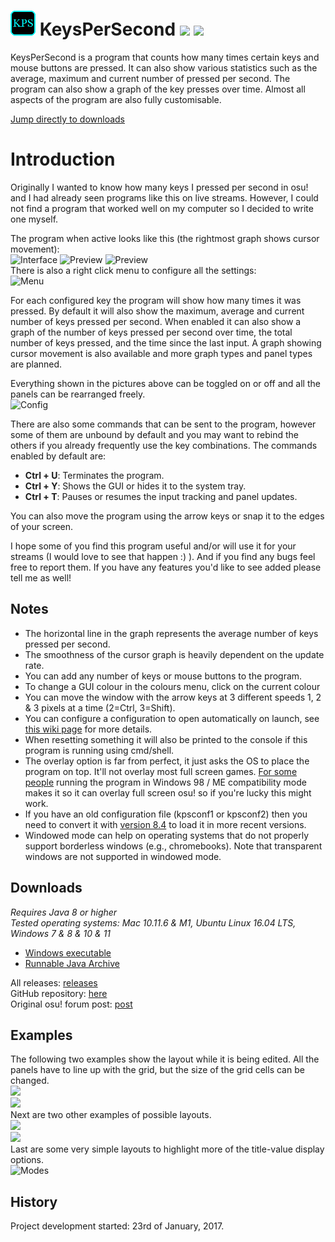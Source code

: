 # <img src="KeysPerSecond/resources/kps.png" width="40"/> KeysPerSecond [![](https://img.shields.io/github/release/RoanH/KeysPerSecond.svg)](https://github.com/RoanH/KeysPerSecond/releases) [![](https://img.shields.io/github/downloads/RoanH/KeysPerSecond/total.svg)](#downloads)

KeysPerSecond is a program that counts how many times certain keys and mouse buttons are pressed. It can also show various statistics such as the average, maximum and current number of pressed per second. The program can also show a graph of the key presses over time. Almost all aspects of the program are also fully customisable.   

[Jump directly to downloads](#downloads)

# Introduction
Originally I wanted to know how many keys I pressed per second in osu! and I had already seen programs like this on live streams.
However, I could not find a program that worked well on my computer so I decided to write one myself.

The program when active looks like this (the rightmost graph shows cursor movement):    
![Interface](https://media.roanh.dev/keyspersecond/kps1.png)  ![Preview](https://media.roanh.dev/keyspersecond/preview.gif)  ![Preview](https://media.roanh.dev/keyspersecond/cursorgraph.gif)    
There is also a right click menu to configure all the settings:    
![Menu](https://media.roanh.dev/keyspersecond/rmenu88.png)    

For each configured key the program will show how many times it was pressed. By default it will also show the maximum, average and current number of keys pressed per second.
When enabled it can also show a graph of the number of keys pressed per second over time, the total number of keys pressed, and the time since the last input. A graph showing cursor movement is also available and more graph types and panel types are planned.

Everything shown in the pictures above can be toggled on or off and all the panels can be rearranged freely.      
![Config](https://media.roanh.dev/keyspersecond/cmain88.png)    

There are also some commands that can be sent to the program, however some of them are unbound by default and you may want to rebind the others if you already frequently use the key combinations. The commands enabled by default are:
- **Ctrl + U**: Terminates the program.
- **Ctrl + Y**: Shows the GUI or hides it to the system tray.
- **Ctrl + T**: Pauses or resumes the input tracking and panel updates.

You can also move the program using the arrow keys or snap it to the edges of your screen.

I hope some of you find this program useful and/or will use it for your streams (I would love to see that happen  :) ).
And if you find any bugs feel free to report them. If you have any features you'd like to see added please tell me as well!

## Notes
- The horizontal line in the graph represents the average number of keys pressed per second.
- The smoothness of the cursor graph is heavily dependent on the update rate.
- You can add any number of keys or mouse buttons to the program.
- To change a GUI colour in the colours menu, click on the current colour
- You can move the window with the arrow keys at 3 different speeds 1, 2 & 3 pixels at a time (2=Ctrl, 3=Shift).
- You can configure a configuration to open automatically on launch, see [this wiki page](https://github.com/RoanH/KeysPerSecond/wiki) for more details.
- When resetting something it will also be printed to the console if this program is running using cmd/shell.
- The overlay option is far from perfect, it just asks the OS to place the program on top. It'll not overlay most full screen games. [For some people](https://youtu.be/E_WHAaI_-Zw) running the program in Windows 98 / ME compatibility mode makes it so it can overlay full screen osu! so if you're lucky this might work.
- If you have an old configuration file (kpsconf1 or kpsconf2) then you need to convert it with [version 8.4](https://github.com/RoanH/KeysPerSecond/releases/tag/v8.4) to load it in more recent versions.
- Windowed mode can help on operating systems that do not properly support borderless windows (e.g., chromebooks). Note that transparent windows are not supported in windowed mode.

## Downloads
_Requires Java 8 or higher_    
_Tested operating systems: Mac 10.11.6 & M1, Ubuntu Linux 16.04 LTS, Windows 7 & 8 & 10 & 11_    
- [Windows executable](https://github.com/RoanH/KeysPerSecond/releases/download/v8.9/KeysPerSecond-v8.9.exe)    
- [Runnable Java Archive](https://github.com/RoanH/KeysPerSecond/releases/download/v8.9/KeysPerSecond-v8.9jar)

All releases: [releases](https://github.com/RoanH/KeysPerSecond/releases)    
GitHub repository: [here](https://github.com/RoanH/KeysPerSecond)    
Original osu! forum post: [post](https://osu.ppy.sh/community/forums/topics/552405)    

## Examples
The following two examples show the layout while it is being edited. All the panels have to line up with the grid, but the size of the grid cells can be changed.    
![](https://media.roanh.dev/keyspersecond/ex1.png)    
![](https://media.roanh.dev/keyspersecond/ex2.png)    
Next are two other examples of possible layouts.    
![](https://media.roanh.dev/keyspersecond/ex3.png)    
![](https://media.roanh.dev/keyspersecond/ex4.png)    
Last are some very simple layouts to highlight more of the title-value display options.    
![Modes](https://media.roanh.dev/keyspersecond/lmodes.png)      

## History
Project development started: 23rd of January, 2017.
